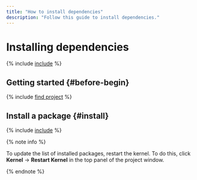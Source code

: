 ```yaml
---
title: "How to install dependencies"
description: "Follow this guide to install dependencies."
---
```


# Installing dependencies

{% include [include](../../../_includes/datasphere/install-dependencies-intro.md) %}

## Getting started {#before-begin}

{% include [find project](../../../_includes/datasphere/ui-before-begin.md) %}

## Install a package {#install}

{% include [include](../../../_includes/datasphere/install-dependencies-steps.md) %}

{% note info %}

To update the list of installed packages, restart the kernel. To do this, click **Kernel** → **Restart Kernel** in the top panel of the project window.

{% endnote %}
